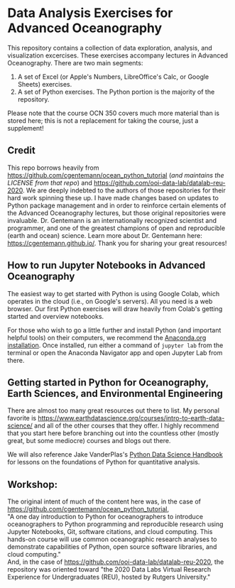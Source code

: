 # Data Analysis Exercises for Advanced Oceanography
This repository contains a collection of data exploration, analysis, and visualization excercises. These exercises accompany lectures in Advanced Oceanography. There are two main segments:
1. A set of Excel (or Apple's Numbers, LibreOffice's Calc, or Google Sheets) exercises.
2. A set of Python exercises.
The Python portion is the majority of the repository. 

Please note that the course OCN 350 covers much more material than is stored here; this is not a replacement for taking the course, just a supplement!

## Credit
This repo borrows heavily from https://github.com/cgentemann/ocean_python_tutorial (*and maintains the LICENSE from that repo*) and https://github.com/ooi-data-lab/datalab-reu-2020. We are deeply indebted to the authors of those repositories for their hard work spinning these up. I have made changes based on updates to Python package management and in order to reinforce certain elements of the Advanced Oceanography lectures, but those original repositories were invaluable. Dr. Gentemann is an internationally recognized scientist and programmer, and one of the greatest champions of open and reproducible (earth and ocean) science. Learn more about Dr. Gentemann here: https://cgentemann.github.io/. Thank you for sharing your great resources! 

## How to run Jupyter Notebooks in Advanced Oceanography
The easiest way to get started with Python is using Google Colab, which operates in the cloud (i.e., on Google's servers). All you need is a web browser. Our first Python exercises will draw heavily from Colab's getting started and overview notebooks.

For those who wish to go a little further and install Python (and important helpful tools) on their computers, we recommend the [Anaconda.org installation](https://www.anaconda.com/products/distribution). Once installed, run either a command of `jupyter lab` from the terminal or open the Anaconda Navigator app and open Jupyter Lab from there.

## Getting started in Python for Oceanography, Earth Sciences, and Environmental Engineering
There are almost too many great resources out there to list. My personal favorite is https://www.earthdatascience.org/courses/intro-to-earth-data-science/ and all of the other courses that they offer. I highly recommend that you start here before branching out into the countless other (mostly great, but some mediocre) courses and blogs out there. 

We will also reference Jake VanderPlas's [Python Data Science Handbook](https://jakevdp.github.io/PythonDataScienceHandbook/) for lessons on the foundations of Python for quantitative analysis.

## Workshop: 
The original intent of much of the content here was, in the case of https://github.com/cgentemann/ocean_python_tutorial,  
"A one day introduction to Python for oceanographers to introduce oceanographers to Python programming and reproducible research using Jupyter Notebooks, Git, software citations, and cloud computing. This hands-on course will use common oceanographic research analyses to demonstrate capabilities of Python, open source software libraries, and cloud computing."  
And, in the case of https://github.com/ooi-data-lab/datalab-reu-2020, the repository was oriented toward "the 2020 Data Labs Virtual Research Experience for Undergraduates (REU), hosted by Rutgers University."